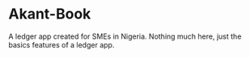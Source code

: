 # Akant-Book
A ledger app created for SMEs in Nigeria. Nothing much here, just the basics features of a ledger app.
